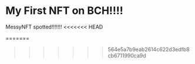 # My First NFT on BCH!!!!
MessyNFT spotted!!!!!!!
<<<<<<< HEAD
                                                                                                                                                                                                                        
=======
                                                                                                                                                                                                                       
>>>>>>> 564e5a7b9eab2614c622d3edfb8cb6711990ca9d
    